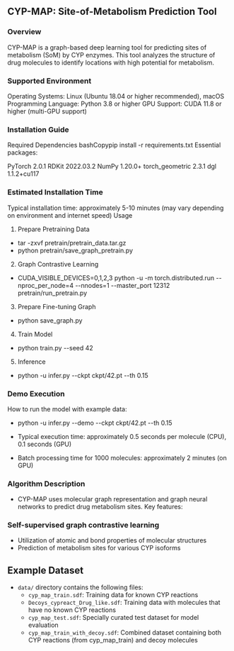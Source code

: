 ## CYP-MAP: Site-of-Metabolism Prediction Tool
### Overview
CYP-MAP is a graph-based deep learning tool for predicting sites of metabolism (SoM) by CYP enzymes. This tool analyzes the structure of drug molecules to identify locations with high potential for metabolism.
### Supported Environment

Operating Systems: Linux (Ubuntu 18.04 or higher recommended), macOS
Programming Language: Python 3.8 or higher
GPU Support: CUDA 11.8 or higher (multi-GPU support)

### Installation Guide
Required Dependencies
bashCopypip install -r requirements.txt
Essential packages:

PyTorch 2.0.1
RDKit 2022.03.2
NumPy 1.20.0+
torch_geometric 2.3.1
dgl 1.1.2+cu117

### Estimated Installation Time
Typical installation time: approximately 5-10 minutes (may vary depending on environment and internet speed)
Usage
1. Prepare Pretraining Data
- tar -zxvf pretrain/pretrain_data.tar.gz
- python pretrain/save_graph_pretrain.py
2. Graph Contrastive Learning
- CUDA_VISIBLE_DEVICES=0,1,2,3 python -u -m torch.distributed.run --nproc_per_node=4 --nnodes=1 --master_port 12312 pretrain/run_pretrain.py
3. Prepare Fine-tuning Graph
- python save_graph.py
4. Train Model
- python train.py --seed 42
5. Inference
- python -u infer.py --ckpt ckpt/42.pt --th 0.15
### Demo Execution
How to run the model with example data:
- python -u infer.py --demo --ckpt ckpt/42.pt --th 0.15

- Typical execution time: approximately 0.5 seconds per molecule (CPU), 0.1 seconds (GPU)
- Batch processing time for 1000 molecules: approximately 2 minutes (on GPU)

### Algorithm Description
- CYP-MAP uses molecular graph representation and graph neural networks to predict drug metabolism sites. Key features:

### Self-supervised graph contrastive learning
- Utilization of atomic and bond properties of molecular structures
- Prediction of metabolism sites for various CYP isoforms

## Example Dataset
- `data/` directory contains the following files:
  - `cyp_map_train.sdf`: Training data for known CYP reactions
  - `Decoys_cypreact_Drug_like.sdf`: Training data with molecules that have no known CYP reactions
  - `cyp_map_test.sdf`: Specially curated test dataset for model evaluation
  - `cyp_map_train_with_decoy.sdf`: Combined dataset containing both CYP reactions (from cyp_map_train) and decoy molecules
